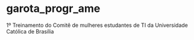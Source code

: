 # garota_progr_ame
1º Treinamento do Comitê de mulheres estudantes de TI da Universidade Católica de Brasília
